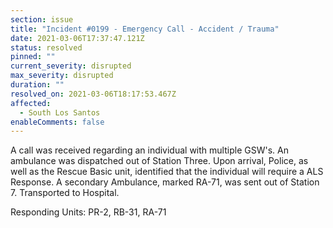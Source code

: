 ```yaml
---
section: issue
title: "Incident #0199 - Emergency Call - Accident / Trauma"
date: 2021-03-06T17:37:47.121Z
status: resolved
pinned: ""
current_severity: disrupted
max_severity: disrupted
duration: ""
resolved_on: 2021-03-06T18:17:53.467Z
affected:
  - South Los Santos
enableComments: false
---
```

A call was received regarding an individual with multiple GSW's. An ambulance was dispatched out of Station Three. Upon arrival, Police, as well as the Rescue Basic unit, identified that the individual will require a ALS Response. A secondary Ambulance, marked RA-71, was sent out of Station 7. Transported to Hospital.

Responding Units:  PR-2, RB-31, RA-71